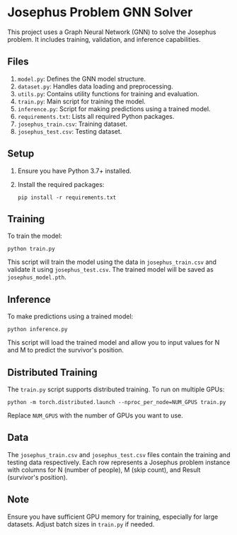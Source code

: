 # Josephus Problem GNN Solver

This project uses a Graph Neural Network (GNN) to solve the Josephus problem. It includes training, validation, and inference capabilities.

## Files

1. `model.py`: Defines the GNN model structure.
2. `dataset.py`: Handles data loading and preprocessing.
3. `utils.py`: Contains utility functions for training and evaluation.
4. `train.py`: Main script for training the model.
5. `inference.py`: Script for making predictions using a trained model.
6. `requirements.txt`: Lists all required Python packages.
7. `josephus_train.csv`: Training dataset.
8. `josephus_test.csv`: Testing dataset.

## Setup

1. Ensure you have Python 3.7+ installed.

2. Install the required packages:

   ```
   pip install -r requirements.txt
   ```

## Training

To train the model:
```
python train.py
```
This script will train the model using the data in `josephus_train.csv` and validate it using `josephus_test.csv`. The trained model will be saved as `josephus_model.pth`.

## Inference

To make predictions using a trained model:
```
python inference.py
```
This script will load the trained model and allow you to input values for N and M to predict the survivor's position.

## Distributed Training

The `train.py` script supports distributed training. To run on multiple GPUs:
```
python -m torch.distributed.launch --nproc_per_node=NUM_GPUS train.py
```
Replace `NUM_GPUS` with the number of GPUs you want to use.

## Data

The `josephus_train.csv` and `josephus_test.csv` files contain the training and testing data respectively. Each row represents a Josephus problem instance with columns for N (number of people), M (skip count), and Result (survivor's position).

## Note

Ensure you have sufficient GPU memory for training, especially for large datasets. Adjust batch sizes in `train.py` if needed.
